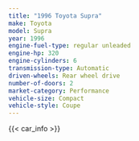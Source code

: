 ```yaml
---
title: "1996 Toyota Supra"
make: Toyota
model: Supra
year: 1996
engine-fuel-type: regular unleaded
engine-hp: 320
engine-cylinders: 6
transmission-type: Automatic
driven-wheels: Rear wheel drive
number-of-doors: 2
market-category: Performance
vehicle-size: Compact
vehicle-style: Coupe
---
```


{{< car_info >}}
